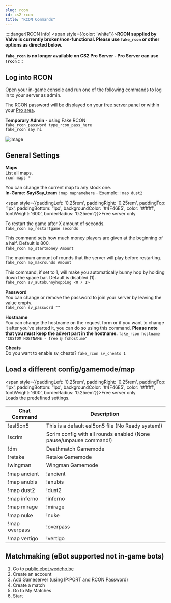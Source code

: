```yaml
---
slug: rcon
id: cs2-rcon
title: "RCON Commands"
---
```


::::danger[RCON Info]
<span style={{color: 'white'}}>**RCON supplied by Valve is currently broken/non-functional. Please use `fake_rcon` or other options as directed below.** 
\
\
**`fake_rcon` is no longer available on CS2 Pro Server - Pro Server can use `!rcon`**</span>
::::


## Log into RCON
Open your in-game console and run one of the following commands to log in to your server as admin.

The RCON password will be displayed on your [free server panel](https://fshost.me/free-panel) or within your [Pro area](https://fshost.me/pro).

**Temporary Admin** - using Fake RCON
<br />`fake_rcon_password type_rcon_pass_here`
<br />`fake_rcon say hi`

![image](https://help.fshost.me/img/cs2-console.png)

## General Settings
**Maps**<br />
List all maps.
<br /> `rcon maps *`

You can change the current map to any stock one.
<br />**In-Game: Say/Say_team** `!map mapnamehere` - Example: `!map dust2`


<span style={{paddingLeft: '0.25rem', paddingRight: '0.25rem', paddingTop: '1px', paddingBottom: '1px', backgroundColor: '#4F46E5', color: '#ffffff', fontWeight: '600', borderRadius: '0.25rem'}}>Free server only</span> 

To restart the game after X amount of seconds.
<br /> `fake_rcon mp_restartgame seconds`

This command sets how much money players are given at the beginning of a half. Default is 800.
<br /> `fake_rcon mp_startmoney Amount`

The maximum amount of rounds that the server will play before restarting.
<br /> `fake_rcon mp_maxrounds Amount`

This command, if set to 1, will make you automatically bunny hop by holding down the space bar. Default is disabled (1).
<br /> `fake_rcon sv_autobunnyhopping <0 / 1>`

**Password** <br />You can change or remove the password to join your server by leaving the value empty.
<br /> `fake_rcon sv_password ""`

**Hostname** <br />You can change the hostname on the request form or if you want to change it after you've started it, you can do so using this command. **Please note that you must keep the advert part in the hostname.**
`fake_rcon hostname "CUSTOM HOSTNAME - free @ fshost.me"`

**Cheats** <br />Do you want to enable sv_cheats?
`fake_rcon sv_cheats 1`




## Load a different config/gamemode/map
<span style={{paddingLeft: '0.25rem', paddingRight: '0.25rem', paddingTop: '1px', paddingBottom: '1px', backgroundColor: '#4F46E5', color: '#ffffff', fontWeight: '600', borderRadius: '0.25rem'}}>Free server only</span>
<br />Loads the predefined settings.

| Chat Command | Description |
| ------------ | ----------- |
| !esl5on5     | This is a default esl5on5 file (No Ready system!) |
| !scrim       | Scrim config with all rounds enabled (None pause/unpause command!) |
| !dm          | Deathmatch Gamemode |
| !retake      | Retake Gamemode |
| !wingman     | Wingman Gamemode |
| !map ancient | !ancient         |
| !map anubis  | !anubis          |
| !map dust2   | !dust2           |
| !map inferno | !inferno         |
| !map mirage  | !mirage          |
| !map nuke    | !nuke            |
| !map overpass | !overpass       |
| !map vertigo | !vertigo         |


## Matchmaking (eBot supported not in-game bots)
1. Go to [public.ebot.wedeho.be](https://public.ebot.wedeho.be/)
2. Create an account
3. Add Gameserver (using IP:PORT and RCON Password)
4. Create a match
5. Go to My Matches
6. Start
